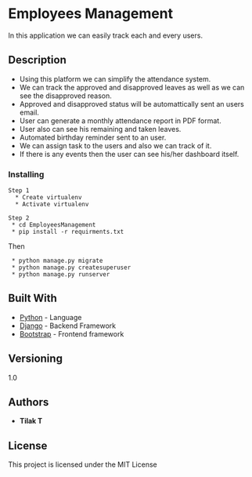 # Employees Management

 In this application we can easily track each and every users.

## Description

* Using this platform we can simplify the attendance system.
* We can track the approved and disapproved leaves as well as we can see the disapproved reason.
* Approved and disapproved status will be automattically sent an users email.
* User can generate a monthly attendance report in PDF format.
* User also can see his remaining and taken leaves.
* Automated birthday reminder sent to an user.
* We can assign task to the users and also we can track of it.
* If there is any events then the user can see his/her dashboard itself.



### Installing


```
Step 1
  * Create virtualenv
  * Activate virtualenv

Step 2
 * cd EmployeesManagement
 * pip install -r requirments.txt

```

Then

```
 * python manage.py migrate
 * python manage.py createsuperuser
 * python manage.py runserver

```

## Built With

* [Python](https://www.python.org/) - Language
* [Django](https://www.djangoproject.com/) - Backend Framework
* [Bootstrap](http://getbootstrap.com/) - Frontend framework


## Versioning
 1.0

## Authors

* **Tilak T** 

## License

This project is licensed under the MIT License 

